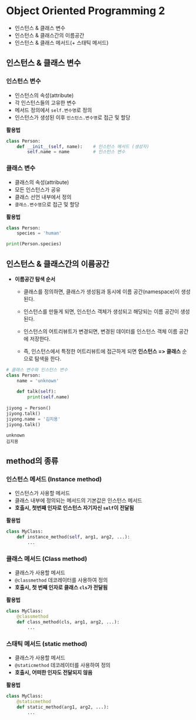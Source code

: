 # Object Oriented Programming 2

- 인스턴스 & 클래스 변수
- 인스턴스 & 클래스간의 이름공간
- 인스턴스 & 클래스 메서드(+ 스태틱 메서드)



## 인스턴스 & 클래스 변수



### 인스턴스 변수

- 인스턴스의 속성(attribute)
- 각 인스턴스들의 고유한 변수
- 메서드 정의에서 `self.변수명`로 정의
- 인스턴스가 생성된 이후 `인스턴스.변수명`로 접근 및 할당



**활용법**

```python
class Person:
    def __init__(self, name):    # 인스턴스 메서드 (생성자) 
        self.name = name         # 인스턴스 변수
```



### 클래스 변수

- 클래스의 속성(attribute)
- 모든 인스턴스가 공유
- 클래스 선언 내부에서 정의
- `클래스.변수명`으로 접근 및 할당



**활용법**

```python
class Person:
    species = 'human'

print(Person.species)
```



## 인스턴스 & 클래스간의 이름공간

- **이름공간 탐색 순서**

  - 클래스를 정의하면, 클래스가 생성됨과 동시에 이름 공간(namespace)이 생성된다.

  - 인스턴스를 만들게 되면, 인스턴스 객체가 생성되고 해당되는 이름 공간이 생성된다.

  - 인스턴스의 어트리뷰트가 변경되면, 변경된 데이터를 인스턴스 객체 이름 공간에 저장한다.

  - 즉, 인스턴스에서 특정한 어트리뷰트에 접근하게 되면 **인스턴스 => 클래스** 순으로 탐색을 한다.



```python
# 클래스 변수와 인스턴스 변수
class Person:
    name = 'unknown'
    
    def talk(self):
        print(self.name)
        
jiyong = Person()
jiyong.talk()
jiyong.name = '김지용'
jiyong.talk()
```

```
unknown
김지용
```



## method의 종류



### 인스턴스 메서드 (Instance method)

- 인스턴스가 사용할 메서드
- 클래스 내부에 정의되는 메서드의 기본값은 인스턴스 메서드
- **호출시, 첫번째 인자로 인스턴스 자기자신 `self`이 전달됨**



**활용법**

```python
class MyClass:
    def instance_method(self, arg1, arg2, ...):
        ...
```



### 클래스 메서드 (Class method)

- 클래스가 사용할 메서드
- `@classmethod` 데코레이터를 사용하여 정의
- **호출시, 첫 번째 인자로 클래스 `cls`가 전달됨**



**활용법**

```python
class MyClass:
    @classmethod
    def class_method(cls, arg1, arg2, ...):
        ...
```



### 스태틱 메서드 (static method)

- 클래스가 사용할 메서드
- `@staticmethod` 데코레이터를 사용하여 정의
- **호출시, 어떠한 인자도 전달되지 않음**



**활용법**

```python
class MyClass:
    @staticmethod
    def static_method(arg1, arg2, ...):
        ...
```